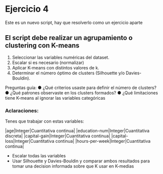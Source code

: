 # Ejercicio 4 
Este es un nuevo script, hay que resolverlo como un ejercicio aparte

## El script debe realizar un agrupamiento o clustering con K-means 

1.  Seleccionar las variables numéricas del dataset. 
2.  Escalar si es necesario (normalizar) 
3.  Aplicar K-means con distintos valores de k. 
4.  Determinar el número óptimo de clusters (Silhouette y/o Davies-Bouldin).  

Preguntas guía: 
●  ¿Qué criterios usaste para definir el número de clusters? 
●  ¿Qué patrones observaste en los clusters formados? 
●  ¿Qué limitaciones tiene K-means al ignorar las variables categóricas


### Aclaraciones:
Tenes que trabajar con estas variables: 

|age|Integer|Cuantitativa continua|
|education-num|Integer|Cuantitativa discreta|
|capital-gain|Integer|Cuantitativa continua|
|capital-loss|Integer|Cuantitativa continua|
|hours-per-week|Integer|Cuantitativa continua|

* Escalar todas las variables
* Usar Silhouette y Davies-Bouldin y comparar ambos resultados para tomar una decision informada sobre que K usar en K-medias